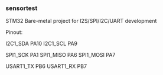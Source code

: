 ### sensortest

STM32 Bare-metal project for I2S/SPI/I2C/UART development

Pinout:

I2C1_SDA  PA10
I2C1_SCL  PA9

SPI1_SCK  PA1
SPI1_MISO PA6
SPI1_MOSI PA7

USART1_TX PB6
USART1_RX PB7
